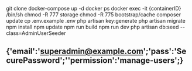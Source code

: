 
git clone
docker-compose up -d
docker ps 
docker exec -it {containerID} /bin/sh
chmod -R 777 storage
chmod -R 775 bootstrap/cache
composer update
cp .env.example .env
php artisan key:generate
php artisan migrate
npm install
npm update
npm run build
npm run dev
php artisan db:seed --class=AdminUserSeeder
## {'email':'superadmin@example.com';'pass':'SecurePassword';''permission':'manage-users';}
